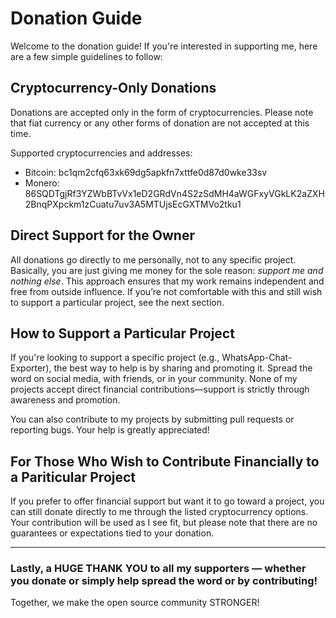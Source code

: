 # Donation Guide

Welcome to the donation guide! If you're interested in supporting me, here are a few simple guidelines to follow:

## Cryptocurrency-Only Donations
Donations are accepted only in the form of cryptocurrencies. Please note that fiat currency or any other forms of donation are not accepted at this time.

Supported cryptocurrencies and addresses:

- Bitcoin: bc1qm2cfq63xk69dg5apkfn7xttfe0d87d0wke33sv
- Monero: 86SQDTgjRf3YZWbBTvVx1eD2GRdVn4S2zSdMH4aWGFxyVGkLK2aZXH2BnqPXpckm1zCuatu7uv3A5MTUjsEcGXTMVo2tku1

## Direct Support for the Owner
All donations go directly to me personally, not to any specific project. Basically, you are just giving me money for the sole reason: *support me and nothing else*. This approach ensures that my work remains independent and free from outside influence. If you’re not comfortable with this and still wish to support a particular project, see the next section.

## How to Support a Particular Project
If you're looking to support a specific project (e.g., WhatsApp-Chat-Exporter), the best way to help is by sharing and promoting it. Spread the word on social media, with friends, or in your community. None of my projects accept direct financial contributions—support is strictly through awareness and promotion.

You can also contribute to my projects by submitting pull requests or reporting bugs. Your help is greatly appreciated!

## For Those Who Wish to Contribute Financially to a Pariticular Project
If you prefer to offer financial support but want it to go toward a project, you can still donate directly to me through the listed cryptocurrency options. Your contribution will be used as I see fit, but please note that there are no guarantees or expectations tied to your donation.

--------------------------------

### Lastly, a HUGE THANK YOU to all my supporters — whether you donate or simply help spread the word or by contributing!
Together, we make the open source community STRONGER!
